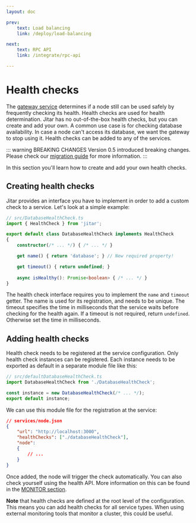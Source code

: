 ```yaml
---
layout: doc

prev:
    text: Load balancing
    link: /deploy/load-balancing

next:
    text: RPC API
    link: /integrate/rpc-api

---
```


# Health checks

The [gateway service](../fundamentals/runtime-services#gateway) determines if a node still can be used safely by frequently checking its health. Health checks are used for health determination. Jitar has no out-of-the-box health checks, but you can create and add your own. A common use case is for checking database availability. In case a node can't access its database, we want the gateway to stop using it. Health checks can be added to any of the services.

::: warning BREAKING CHANGES
Version 0.5 introduced breaking changes. Please check our [migration guide](https://github.com/MaskingTechnology/jitar/blob/main/migrations/migrate-from-0.4.x-to-0.5.0.md) for more information.
:::

In this section you'll learn how to create and add your own health checks.

## Creating health checks

Jitar provides an interface you have to implement in order to add a custom check to a service. Let's look at a simple example:

```ts
// src/DatabaseHealthCheck.ts
import { HealthCheck } from 'jitar';

export default class DatabaseHealthCheck implements HealthCheck
{
    constructor(/* ... */) { /* ... */ }

    get name() { return 'database'; } // New required property!

    get timeout() { return undefined; }
    
    async isHealthy(): Promise<boolean> { /* ... */ }
}
```

The health check interface requires you to implement the `name` and  `timeout` getter. The name is used for its registration, and needs to be unique. The timeout specifies the time in milliseconds that the service waits before checking for the health again. If a timeout is not required, return `undefined`. Otherwise set the time in milliseconds.

## Adding health checks

Health check needs to be registered at the service configuration. Only health check instances can be registered. Each instance needs to be exported as default in a separate module file like this:

```ts
// src/defaultDatabaseHealthCheck.ts
import DatabaseHealthCheck from './DatabaseHealthCheck';

const instance = new DatabaseHealthCheck(/* ... */);
export default instance;
```

We can use this module file for the registration at the service:

```json
// services/node.json
{
    "url": "http://localhost:3000",
    "healthChecks": ["./databaseHealthCheck"],
    "node":
    {
        // ...
    }
}
```

Once added, the node will trigger the check automatically. You can also check yourself using the health API. More information on this can be found in the [MONITOR section](../monitor/health).

**Note** that health checks are defined at the root level of the configuration. This means you can add health checks for all service types. When using external monitoring tools that monitor a cluster, this could be useful.
